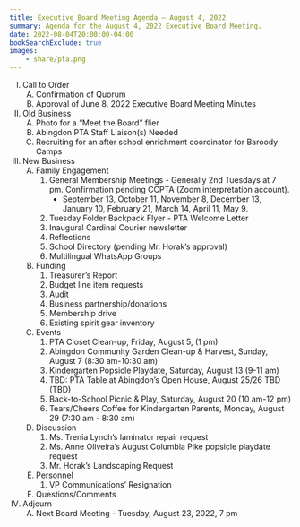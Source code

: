 ```yaml
---
title: Executive Board Meeting Agenda — August 4, 2022
summary: Agenda for the August 4, 2022 Executive Board Meeting.
date: 2022-08-04T20:00:00-04:00
bookSearchExclude: true
images:
    - share/pta.png
---
```


<style type="text/css">
    ol { list-style-type: upper-roman; }
    ol ol { list-style-type: upper-alpha; }
    ol ol ol { list-style-type: decimal; }
    ol ol ol ol { list-style-type: lower-alpha; }
    ul { list-style-type: disc; }
</style>

1. Call to Order
    1. Confirmation of Quorum
    1. Approval of June 8, 2022 Executive Board Meeting Minutes
1.  Old Business
    1. Photo for a “Meet the Board” flier
    1. Abingdon PTA Staff Liaison(s) Needed
    1. Recruiting for an after school enrichment coordinator for Baroody Camps
1. New Business
    1. Family Engagement
        1. General Membership Meetings - Generally 2nd Tuesdays at 7 pm. Confirmation pending CCPTA (Zoom interpretation account).
            - September 13, October 11, November 8, December 13, January 10, February 21, March 14, April 11, May 9.
        1. Tuesday Folder Backpack Flyer - PTA Welcome Letter
        1. Inaugural Cardinal Courier newsletter
        1. Reflections
        1. School Directory (pending Mr. Horak’s approval)
        1. Multilingual WhatsApp Groups
    1. Funding
        1. Treasurer’s Report 
        1. Budget line item requests
        1. Audit
        1. Business partnership/donations
        1. Membership drive
        1. Existing spirit gear inventory
    1. Events
        1. PTA Closet Clean-up, Friday, August 5, (1 pm)
        1. Abingdon Community Garden Clean-up & Harvest, Sunday, August 7 (8:30 am-10:30 am)
        1. Kindergarten Popsicle Playdate, Saturday, August 13 (9-11 am)
        1. TBD: PTA Table at Abingdon’s Open House, August 25/26 TBD (TBD)
        1. Back-to-School Picnic & Play, Saturday, August 20 (10 am-12 pm)
        1. Tears/Cheers Coffee for Kindergarten Parents, Monday, August 29 (7:30 am - 8:30 am) 
    1. Discussion
        1. Ms. Trenia Lynch’s laminator repair request
        1. Ms. Anne Oliveira’s August Columbia Pike popsicle playdate request
        1. Mr. Horak’s Landscaping Request
    1. Personnel
        1. VP Communications’ Resignation
    1. Questions/Comments
1. Adjourn
    1. Next Board Meeting - Tuesday, August 23, 2022, 7 pm

